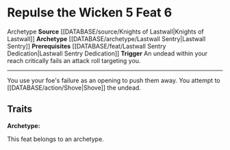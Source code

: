 ﻿---
actions: '[reaction]'
cost: null
element: null
feat: Repulse the Wicken
frequency: null
heighten_level: null
id: '3603'
level: '6'
name: Repulse the Wicken
prerequisite: '[[DATABASE/feat/Lastwall Sentry Dedication|Lastwall Sentry Dedication]]'
rarity: Common
requirement: null
rus_type_level: null
school: null
source: '[[DATABASE/source/Knights of Lastwall|Knights of Lastwall]]'
subcategory: null
trait:
- '[[DATABASE/trait/Archetype|Archetype]]'
trigger: An undead within your reach critically fails an attack roll targeting you.
type: Feat

---
# Repulse the Wicken <span class="action-icon">5</span> <span class="item-type">Feat 6</span>

<span class="item-trait">Archetype</span>
**Source** [[DATABASE/source/Knights of Lastwall|Knights of Lastwall]]
**Archetype** [[DATABASE/archetype/Lastwall Sentry|Lastwall Sentry]]
**Prerequisites** [[DATABASE/feat/Lastwall Sentry Dedication|Lastwall Sentry Dedication]]
**Trigger** An undead within your reach critically fails an attack roll targeting you.

---
You use your foe's failure as an opening to push them away. You attempt to [[DATABASE/action/Shove|Shove]] the undead.

## Traits

**Archetype:**

This feat belongs to an archetype.